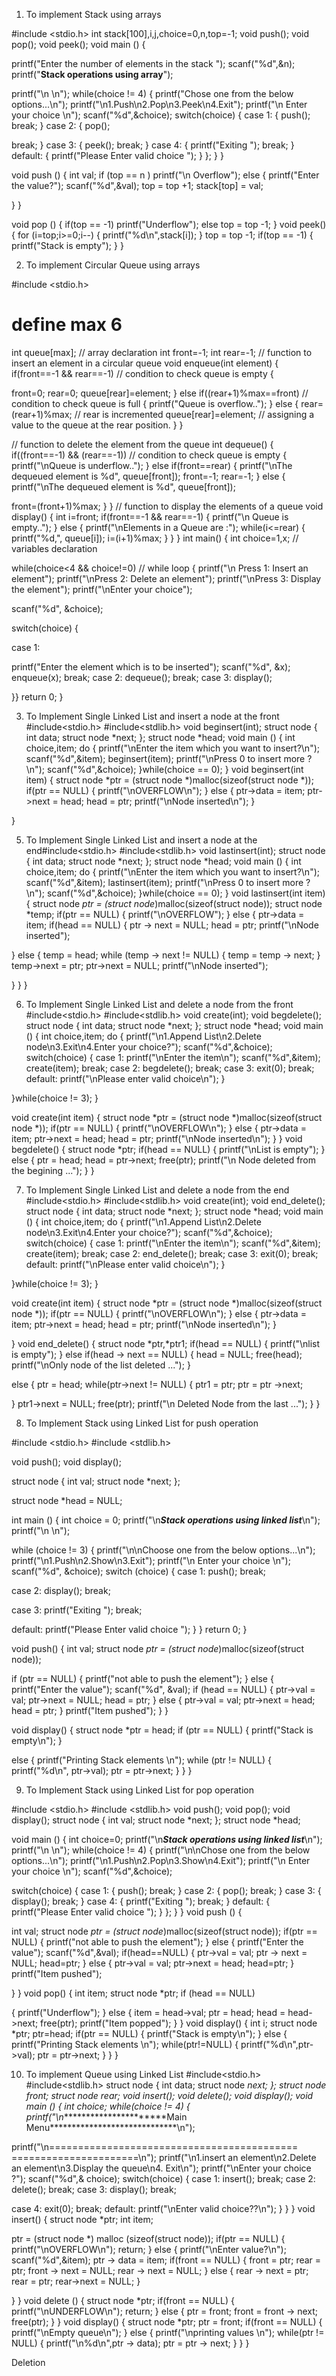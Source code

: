 1.	To implement Stack using arrays


#include <stdio.h>
int stack[100],i,j,choice=0,n,top=-1; void push();
void pop(); void peek(); void main ()
{


printf("Enter the number of elements in the stack "); scanf("%d",&n);
printf("****Stack operations using array****");


printf("\n	\n");
while(choice != 4)
{
printf("Chose one from the below options...\n"); printf("\n1.Push\n2.Pop\n3.Peek\n4.Exit"); printf("\n Enter your choice \n");
scanf("%d",&choice); switch(choice)
{
case 1:
{
push(); break;
}
case 2:
{
pop();
 
break;
}
case 3:
{
peek(); break;
}
case 4:
{
printf("Exiting	");
break;
}
default:
{
printf("Please Enter valid choice ");
}
};
}
}


void push ()
{
int val;
if (top == n )
printf("\n Overflow"); else
{
printf("Enter the value?"); scanf("%d",&val);
top = top +1; stack[top] = val;
 
}
}


void pop ()
{
if(top == -1) printf("Underflow"); else
top = top -1;
}
void peek()
{
for (i=top;i>=0;i--)
{
printf("%d\n",stack[i]);
}
top = top -1; if(top == -1)
{
printf("Stack is empty");
}
}

 
2.	To implement Circular Queue using arrays



#include <stdio.h>


# define max 6
int queue[max]; // array declaration int front=-1;
int rear=-1;
// function to insert an element in a circular queue void enqueue(int element)
{
if(front==-1 && rear==-1) // condition to check queue is empty
{
 
front=0; rear=0;
queue[rear]=element;
}
else if((rear+1)%max==front) // condition to check queue is full
{
printf("Queue is overflow..");
}
else
{
rear=(rear+1)%max;	// rear is incremented
queue[rear]=element;	// assigning a value to the queue at the rear position.
}
}


// function to delete the element from the queue int dequeue()
{
if((front==-1) && (rear==-1)) // condition to check queue is empty
{
printf("\nQueue is underflow..");
}
else if(front==rear)
{
printf("\nThe dequeued element is %d", queue[front]); front=-1;
rear=-1;
}
else
{
printf("\nThe dequeued element is %d", queue[front]);
 
front=(front+1)%max;
}
}
// function to display the elements of a queue void display()
{
int i=front;
if(front==-1 && rear==-1)
{
printf("\n Queue is empty..");
}
else
{
printf("\nElements in a Queue are :"); while(i<=rear)
{
printf("%d,", queue[i]); i=(i+1)%max;
}
}
}
int main()
{
int choice=1,x; // variables declaration


while(choice<4 && choice!=0) // while loop
{
printf("\n Press 1: Insert an element"); printf("\nPress 2: Delete an element"); printf("\nPress 3: Display the element"); printf("\nEnter your choice");
 
scanf("%d", &choice);


switch(choice)
{


case 1:


printf("Enter the element which is to be inserted"); scanf("%d", &x);
enqueue(x); break;
case 2: dequeue(); break; case 3: display();

}}
return 0;
}
 
3.	To Implement Single Linked List and insert a node at the front
#include<stdio.h> #include<stdlib.h> void beginsert(int); struct node
{
int data;
struct node *next;
};
struct node *head;
void main ()
{
int choice,item;
do
{
printf("\nEnter the item which you want to insert?\n"); scanf("%d",&item);
beginsert(item);
printf("\nPress 0 to insert more ?\n"); scanf("%d",&choice);
}while(choice == 0);
}
void beginsert(int item)
{
struct node *ptr = (struct node *)malloc(sizeof(struct node *));
if(ptr == NULL)
{
printf("\nOVERFLOW\n");
}
else
{
ptr->data = item; ptr->next = head; head = ptr;
printf("\nNode inserted\n");
}
 
}


 
5.	To Implement Single Linked List and insert a node at the end#include<stdio.h> #include<stdlib.h>
void lastinsert(int); struct node
{
int data;
struct node *next;
};
struct node *head;
void main ()
{
int choice,item;
do
{
printf("\nEnter the item which you want to insert?\n"); scanf("%d",&item);
lastinsert(item);
printf("\nPress 0 to insert more ?\n"); scanf("%d",&choice);
}while(choice == 0);
}
void lastinsert(int item)
{
struct node *ptr = (struct node*)malloc(sizeof(struct node)); struct node *temp;
if(ptr == NULL)
{
printf("\nOVERFLOW");
}
else
{
ptr->data = item;
if(head == NULL)
{
ptr -> next = NULL; head = ptr;
printf("\nNode inserted");
 
}
else
{
temp = head;
while (temp -> next != NULL)
{
temp = temp -> next;
}
temp->next = ptr;
ptr->next = NULL; printf("\nNode inserted");

}
}
}

 
6.	To Implement Single Linked List and delete a node from the front
#include<stdio.h> #include<stdlib.h> void create(int); void begdelete(); struct node
{
int data;
struct node *next;
};
struct node *head;
void main ()
{
int choice,item;
do
{
printf("\n1.Append List\n2.Delete node\n3.Exit\n4.Enter your choice?"); scanf("%d",&choice);
switch(choice)
{
case 1:
printf("\nEnter the item\n"); scanf("%d",&item); create(item);
break; case 2:
begdelete();
break; case 3:
exit(0); break; default:
printf("\nPlease enter valid choice\n");
}

}while(choice != 3);
}
 
void create(int item)
{
struct node *ptr = (struct node *)malloc(sizeof(struct node *));
if(ptr == NULL)
{
printf("\nOVERFLOW\n");
}
else
{
ptr->data = item; ptr->next = head; head = ptr;
printf("\nNode inserted\n");
}
}
void begdelete()
{
struct node *ptr;
if(head == NULL)
{
printf("\nList is empty");
}
else
{
ptr = head;
head = ptr->next; free(ptr);
printf("\n Node deleted from the begining ...");
} }

 
7.	To Implement Single Linked List and delete a node from the end
#include<stdio.h> #include<stdlib.h> void create(int); void end_delete(); struct node
{
int data;
struct node *next;
};
struct node *head;
void main ()
{
int choice,item;
do
{
printf("\n1.Append List\n2.Delete node\n3.Exit\n4.Enter your choice?"); scanf("%d",&choice);
switch(choice)
{
case 1:
printf("\nEnter the item\n"); scanf("%d",&item); create(item);
break; case 2:
end_delete();
break; case 3:
exit(0); break; default:
printf("\nPlease enter valid choice\n");
}

}while(choice != 3);
}
 
void create(int item)
{
struct node *ptr = (struct node *)malloc(sizeof(struct node *));
if(ptr == NULL)
{
printf("\nOVERFLOW\n");
}
else
{
ptr->data = item; ptr->next = head; head = ptr;
printf("\nNode inserted\n");
}

}
void end_delete()
{
struct node *ptr,*ptr1;
if(head == NULL)
{
printf("\nlist is empty");
}
else if(head -> next == NULL)
{
head = NULL; free(head);
printf("\nOnly node of the list deleted ...");
}

else
{
ptr = head;
while(ptr->next != NULL)
{
ptr1 = ptr;
ptr = ptr ->next;
 
}
ptr1->next = NULL; free(ptr);
printf("\n Deleted Node from the last ...");
}
}

 
8.	To Implement Stack using Linked List for push operation



#include <stdio.h> #include <stdlib.h>

void push(); void display();

struct node
{
int val;
struct node *next;
};


struct node *head = NULL;


int main ()
{
int choice = 0;
printf("\n*********Stack operations using linked list*********\n"); printf("\n	\n");
 
while (choice != 3)
{
printf("\n\nChoose one from the below options...\n"); printf("\n1.Push\n2.Show\n3.Exit");
printf("\n Enter your choice \n"); scanf("%d", &choice);
switch (choice)
{
case 1:
push(); break;

case 2:
display(); break;

case 3:
printf("Exiting	");
break;


default:
printf("Please Enter valid choice ");
}
}
return 0;
}


void push()
{
int val;
struct node *ptr = (struct node*)malloc(sizeof(struct node));
 
if (ptr == NULL)
{
printf("not able to push the element");
}
else
{
printf("Enter the value"); scanf("%d", &val);
if (head == NULL)
{
ptr->val = val;
ptr->next = NULL; head = ptr;
}
else
{
ptr->val = val;
ptr->next = head; head = ptr;
}
printf("Item pushed");
}
}


void display()
{
struct node *ptr = head; if (ptr == NULL)
{
printf("Stack is empty\n");
}
 
else
{
printf("Printing Stack elements \n"); while (ptr != NULL)
{
printf("%d\n", ptr->val); ptr = ptr->next;
}
}
}
 
9.	To Implement Stack using Linked List for pop operation


#include <stdio.h> #include <stdlib.h> void push();
void pop(); void display(); struct node
{
int val;
struct node *next;
};
struct node *head;


void main ()
{
int choice=0;
printf("\n*********Stack operations using linked list*********\n"); printf("\n	\n");
while(choice != 4)
{
printf("\n\nChose one from the below options...\n"); printf("\n1.Push\n2.Pop\n3.Show\n4.Exit");
printf("\n Enter your choice \n"); scanf("%d",&choice);
 
switch(choice)
{
case 1:
{
push(); break;
}
case 2:
{
pop(); break;
}
case 3:
{
display(); break;
}
case 4:
{
printf("Exiting	");
break;
}
default:
{
printf("Please Enter valid choice ");
}
};
}
}
void push ()
{
 
int val;
struct node *ptr = (struct node*)malloc(sizeof(struct node)); if(ptr == NULL)
{
printf("not able to push the element");
}
else
{
printf("Enter the value"); scanf("%d",&val);
if(head==NULL)
{
ptr->val = val;
ptr -> next = NULL; head=ptr;
}
else
{
ptr->val = val;
ptr->next = head; head=ptr;
}
printf("Item pushed");


}
}
void pop()
{
int item;
struct node *ptr; if (head == NULL)
 
{
printf("Underflow");
}
else
{
item = head->val; ptr = head;
head = head->next; free(ptr);
printf("Item popped");
}
}
void display()
{
int i;
struct node *ptr; ptr=head;
if(ptr == NULL)
{
printf("Stack is empty\n");
}
else
{
printf("Printing Stack elements \n"); while(ptr!=NULL)
{
printf("%d\n",ptr->val); ptr = ptr->next;
}
}
}
 
10.	To implement Queue using Linked List
#include<stdio.h> #include<stdlib.h> struct node
{
int data;
struct node *next;
};
struct node *front; struct node *rear; void insert();
void delete(); void display(); void main ()
{
int choice;
while(choice != 4)
{
printf("\n*************************Main Menu*****************************\n");

printf("\n===========================================
======================\n");
printf("\n1.insert an element\n2.Delete an element\n3.Display the queue\n4.
Exit\n");
printf("\nEnter your choice ?"); scanf("%d",& choice); switch(choice)
{
case 1: insert(); break; case 2: delete(); break; case 3: display(); break;
 
case 4:
exit(0); break; default:
printf("\nEnter valid choice??\n");
}
}
}
void insert()
{
struct node *ptr;
int item;

ptr = (struct node *) malloc (sizeof(struct node));
if(ptr == NULL)
{
printf("\nOVERFLOW\n");
return;
}
else
{
printf("\nEnter value?\n"); scanf("%d",&item);
ptr -> data = item;
if(front == NULL)
{
front = ptr; rear = ptr;
front -> next = NULL; rear -> next = NULL;
}
else
{
rear -> next = ptr; rear = ptr;
rear->next = NULL;
}
 
}
}
void delete ()
{
struct node *ptr;
if(front == NULL)
{
printf("\nUNDERFLOW\n");
return;
}
else
{
ptr = front;
front = front -> next; free(ptr);
}
}
void display()
{
struct node *ptr; ptr = front; if(front == NULL)
{
printf("\nEmpty queue\n");
}
else
{  printf("\nprinting values	\n");
while(ptr != NULL)
{
printf("\n%d\n",ptr -> data); ptr = ptr -> next;
}
}
}
 
 

Deletion

